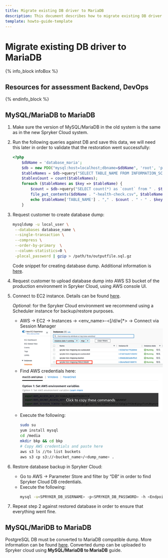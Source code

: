 ```yaml
---
title: Migrate existing DB driver to MariaDB
description: This document describes how to migrate existing DB driver to MariaDB.
template: howto-guide-template
---
```


# Migrate existing DB driver to MariaDB

{% info_block infoBox %}

## Resources for assessment Backend, DevOps

{% endinfo_block %}

## MySQL/MariaDB to MariaDB

1. Make sure the version of MySQL/MariaDB in the old system is the same as in the new Spryker Cloud system.
2. Run the following queries against DB and save this data, we will need this later in order to validate that the
    restoration went successfully:
    ```php
    <?php
        $dbName = 'database_maria';
        $db = new PDO("mysql:host=localhost;dbname=$dbName", 'root', 'password');
        $tableNames = $db->query("SELECT TABLE_NAME FROM INFORMATION_SCHEMA.TABLES WHERE TABLE_SCHEMA = '" . $dbName . "'")->fetchAll(PDO::FETCH_ASSOC);
        $tablesCount = count($tableNames);
        foreach ($tableNames as $key => $tableName) {
            $count = $db->query("SELECT count(*) as `count` from " . $tableName['TABLE_NAME'])->fetchColumn();
            file_put_contents($dbName . "-health-check.csv", $tableName['TABLE_NAME'] . "," . $count . PHP_EOL, FILE_APPEND);
            echo $tableName['TABLE_NAME'] . "," . $count . " - " . $key . "/" . $tablesCount . PHP_EOL;
        }
    ```
3. Request customer to create database dump:
    ```bash
    mysqldump -u local_user \
     --databases database_name \
     --single-transaction \
     --compress \
     --order-by-primary  \
     --column-statistics=0 \
     -plocal_password | gzip > /path/to/outputfile.sql.gz
    ```
   Code snippet for creating database dump. Additional information is [here](https://docs.aws.amazon.com/AmazonRDS/latest/UserGuide/MySQL.Procedural.Importing.SmallExisting.html).
4. Request customer to upload database dump into AWS S3 bucket of the production environment in Spryker Cloud, using AWS console UI.
5. Connect to EC2 instance. Details can be found [here](https://docs.aws.amazon.com/AmazonRDS/latest/UserGuide/MySQL.Procedural.Importing.NonRDSRepl.html#MySQL.Procedural.Importing.Import.Database).

    *Optional*: for the Spryker Cloud environment we recommend using a Scheduler instance for backup/restore purposes.
    * AWS → EC2 → Instances → <env_name>-<[/d/w]*> → Connect via Session Manager
      ![Scheduler Container example](images/scheduler-container-example.png "Scheduler Container example")
    * Find AWS credentials here:
      ![AWS S3 credentials](images/aws-s3-credentials.png "AWS S3 credentials")
    * Execute the following:
      ```bash
      sudo su
      yum install mysql
      cd /media
      mkdir bkp && cd bkp
      # Copy AWS credentials and paste here
      aws s3 ls //to list buckets
      aws s3 cp s3://<bucket_name>/<dump_name> .
      ```
6. Restore database backup in Spryker Cloud:
    * Go to AWS → Parameter Store and filter by “DB“ in order to find Spryker Cloud DB credentials.
    * Execute the following:
      ```bash
      mysql -u<SPRYKER_DB_USERNAME> -p<SPRYKER_DB_PASSWORD> -h <Endpoint> <DB name> < <dump_name>.sql &
      ```
7. Repeat step 2 against restored database in order to ensure that everything went fine.

## MySQL/MariDB to MariaDB

PostgreSQL DB must be converted to MariaDB compatible dump. More information can be found [here](https://mariadb.com/kb/en/migrating-to-mariadb-from-postgresql/).
Converted dump can be uploaded to Spryker cloud using **MySQL/MariaDB to MariaDB** guide.
